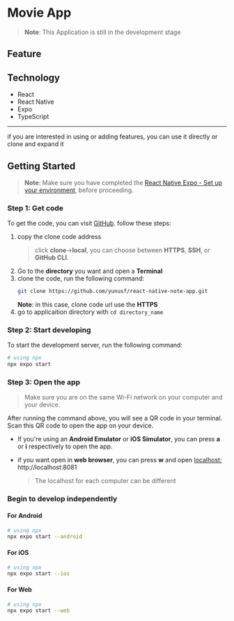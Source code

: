 # Movie App

<!-- **Movie App** is a mobile application that functions as your reminder note -->

>**Note**: This Application is still in the development stage

## Feature


## Technology
- React
- React Native
- Expo
- TypeScript
<!-- - ESLint
- Prettier -->

---
if you are interested in using or adding features, you can use it directly or clone and expand it

## Getting Started

>**Note**: Make sure you have completed the [React Native Expo - Set up your environment](https://docs.expo.dev/get-started/set-up-your-environment/), before proceeding.

### Step 1: Get code
To get the code, you can visit [GitHub](https://github.com/yunusf/react-native-movie-app.git). follow these steps:

1. copy the clone code address 
    >click **clone**->**local**, you can choose between **HTTPS**, **SSH**, or **GitHub CLI**.
2. Go to the **directory** you want and open a **Terminal**
3. clone the code, run the following command:
    ```bash
    git clone https://github.com/yunusf/react-native-note-app.git 
    ```
    **Note**: in this case, clone code url use the **HTTPS**
4. go to applicaition directory with `cd directory_name`

### Step 2: Start developing

To start the development server, run the following command:

```bash
# using npx
npx expo start
```

### Step 3: Open the app
>Make sure you are on the same Wi-Fi network on your computer and your device.

After running the command above, you will see a QR code in your terminal. Scan this QR code to open the app on your device.

- If you're using an **Android Emulator** or **iOS Simulator**, you can press **a** or **i** respectively to open the app.

- if you want open in **web browser**, you can press **w** and open [localhost: ](http://localhost:8081)http://localhost:8081
    >The localhost for each computer can be different

### Begin to develop independently 
#### For Android

```bash
# using npx
npx expo start --android
```

#### For iOS

```bash
# using npx
npx expo start --ios
```
#### For Web

```bash
# using npx
npx expo start --web
```